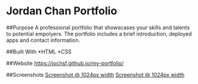 # Jordan Chan Portfolio

##Purpose
A professional portfolio that showscases your skills and talents to potential empolyers. The portfolio includes a brief introduction, deployed apps and contact information.

##Built With
*HTML
*CSS

##Website
https://jochsf.github.io/my-portfolio/

##Screenshots
[Screenshot @ 1024px width](https://snipboard.io/JVUIgK.jpg)
[Screenshot @ 1024px width](https://snipboard.io/kDCSIm.jpg)



